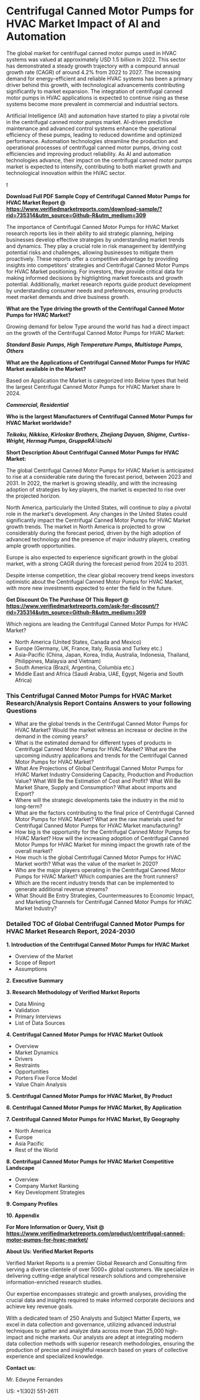 <meta name="title" content="Global Centrifugal Canned Motor Pumps for HVAC Market Impact of AI and Automation"><meta name="description" content="The global market for centrifugal canned motor pumps used in HVAC systems was valued at approximately USD 1.5 billion in 2022. This sector has demonstrated a steady gr"><meta name="title" content="Centrifugal Canned Motor Pumps for HVAC Market Size, Share, Scope, Trends, Growth, Opportunities, Analysis, Forecast"><h1>Centrifugal Canned Motor Pumps for HVAC Market Impact of AI and Automation</h1><p>The global market for centrifugal canned motor pumps used in HVAC systems was valued at approximately USD 1.5 billion in 2022. This sector has demonstrated a steady growth trajectory with a compound annual growth rate (CAGR) of around 4.2% from 2022 to 2027. The increasing demand for energy-efficient and reliable HVAC systems has been a primary driver behind this growth, with technological advancements contributing significantly to market expansion. The integration of centrifugal canned motor pumps in HVAC applications is expected to continue rising as these systems become more prevalent in commercial and industrial sectors.</p><p>Artificial Intelligence (AI) and automation have started to play a pivotal role in the centrifugal canned motor pumps market. AI-driven predictive maintenance and advanced control systems enhance the operational efficiency of these pumps, leading to reduced downtime and optimized performance. Automation technologies streamline the production and operational processes of centrifugal canned motor pumps, driving cost efficiencies and improving product reliability. As AI and automation technologies advance, their impact on the centrifugal canned motor pumps market is expected to intensify, contributing to both market growth and technological innovation within the HVAC sector.</p>t</p><p id="" class=""><strong>Download Full PDF Sample Copy of Centrifugal Canned Motor Pumps for HVAC Market Report @ <a href="https://www.verifiedmarketreports.com/download-sample/?rid=735314&utm_source=Github-R&utm_medium=309" target="_blank">https://www.verifiedmarketreports.com/download-sample/?rid=735314&utm_source=Github-R&utm_medium=309</a></strong></p><p>The importance of&nbsp;Centrifugal Canned Motor Pumps for HVAC Market research reports lies in their ability to aid strategic planning, helping businesses develop effective strategies by understanding market trends and dynamics. They play a crucial role in risk management by identifying potential risks and challenges, allowing businesses to mitigate them proactively. These reports offer a competitive advantage by providing insights into competitors' strategies and Centrifugal Canned Motor Pumps for HVAC Market positioning. For investors, they provide critical data for making informed decisions by highlighting market forecasts and growth potential. Additionally, market research reports guide product development by understanding consumer needs and preferences, ensuring products meet market demands and drive business growth.</p><p><strong>What are the&nbsp;Type driving the growth of the Centrifugal Canned Motor Pumps for HVAC Market?</strong></p><p id="" class="">Growing demand for below Type around the world has had a direct impact on the growth of the Centrifugal Canned Motor Pumps for HVAC Market:</p><em><strong>Standard Basic Pumps, High Temperature Pumps, Multistage Pumps, Others</strong></em></p><strong>What are the&nbsp;Applications&nbsp;of Centrifugal Canned Motor Pumps for HVAC Market available in the Market?</strong></p><p id="" class="">Based on Application the Market is categorized into Below types that held the largest Centrifugal Canned Motor Pumps for HVAC Market share In 2024.</p><em><strong>Commercial, Residential</strong></em></p><strong>Who is the largest Manufacturers of Centrifugal Canned Motor Pumps for HVAC Market worldwide?</strong></p><p><em><strong>Teikoku, Nikkiso, Kirloskar Brothers, Zhejiang Dayuan, Shigme, Curtiss-Wright, Hermag Pumps, GruppeRÃ¼tschi</strong></em></p><p id="" class=""><strong>Short Description About Centrifugal Canned Motor Pumps for HVAC Market:</strong></p><p>The global Centrifugal Canned Motor Pumps for HVAC Market is anticipated to rise at a considerable rate during the forecast period, between 2023 and 2031. In 2022, the market is growing steadily, and with the increasing adoption of strategies by key players, the market is expected to rise over the projected horizon.</p><p>North America, particularly the United States, will continue to play a pivotal role in the market's development. Any changes in the United States could significantly impact the Centrifugal Canned Motor Pumps for HVAC Market growth trends. The market in North America is projected to grow considerably during the forecast period, driven by the high adoption of advanced technology and the presence of major industry players, creating ample growth opportunities.</p><p>Europe is also expected to experience significant growth in the global market, with a strong CAGR during the forecast period from 2024 to 2031.</p><p>Despite intense competition, the clear global recovery trend keeps investors optimistic about the Centrifugal Canned Motor Pumps for HVAC Market, with more new investments expected to enter the field in the future.</p><p id="" class=""><strong>Get Discount On The Purchase Of This Report @ <a href="https://www.verifiedmarketreports.com/ask-for-discount/?rid=735314&utm_source=Github-R&utm_medium=309" target="_blank">https://www.verifiedmarketreports.com/ask-for-discount/?rid=735314&utm_source=Github-R&utm_medium=309</a></strong></p>Which regions are leading the Centrifugal Canned Motor Pumps for HVAC Market?</p><ul><li>North America (United States, Canada and Mexico)</li><li>Europe (Germany, UK, France, Italy, Russia and Turkey etc.)</li><li>Asia-Pacific (China, Japan, Korea, India, Australia, Indonesia, Thailand, Philippines, Malaysia and Vietnam)</li><li>South America (Brazil, Argentina, Columbia etc.)</li><li>Middle East and Africa (Saudi Arabia, UAE, Egypt, Nigeria and South Africa)</li></ul><h3 id="" class="">This Centrifugal Canned Motor Pumps for HVAC Market Research/Analysis Report Contains Answers to your following Questions</h3><ul><li>What are the global trends in the Centrifugal Canned Motor Pumps for HVAC Market? Would the market witness an increase or decline in the demand in the coming years?</li><li>What is the estimated demand for different types of products in Centrifugal Canned Motor Pumps for HVAC Market? What are the upcoming industry applications and trends for the Centrifugal Canned Motor Pumps for HVAC Market?</li><li>What Are Projections of Global Centrifugal Canned Motor Pumps for HVAC Market Industry Considering Capacity, Production and Production Value? What Will Be the Estimation of Cost and Profit? What Will Be Market Share, Supply and Consumption? What about imports and Export?</li><li>Where will the strategic developments take the industry in the mid to long-term?</li><li>What are the factors contributing to the final price of Centrifugal Canned Motor Pumps for HVAC Market? What are the raw materials used for Centrifugal Canned Motor Pumps for HVAC Market manufacturing?</li><li>How big is the opportunity for the Centrifugal Canned Motor Pumps for HVAC Market? How will the increasing adoption of Centrifugal Canned Motor Pumps for HVAC Market for mining impact the growth rate of the overall market?</li><li>How much is the global Centrifugal Canned Motor Pumps for HVAC Market worth? What was the value of the market In 2020?</li><li>Who are the major players operating in the Centrifugal Canned Motor Pumps for HVAC Market? Which companies are the front runners?</li><li>Which are the recent industry trends that can be implemented to generate additional revenue streams?</li><li>What Should Be Entry Strategies, Countermeasures to Economic Impact, and Marketing Channels for Centrifugal Canned Motor Pumps for HVAC Market Industry?</li></ul><h3 id="" class="">Detailed TOC of Global Centrifugal Canned Motor Pumps for HVAC Market Research Report, 2024-2030</h3><p id="" class=""><strong>1. Introduction of the Centrifugal Canned Motor Pumps for HVAC Market</strong></p><ul><li>Overview of the Market</li><li>Scope of Report</li><li>Assumptions</li></ul><p id="" class=""><strong>2. Executive Summary</strong></p><p id="" class=""><strong>3. Research Methodology of Verified Market Reports</strong></p><ul><li>Data Mining</li><li>Validation</li><li>Primary Interviews</li><li>List of Data Sources</li></ul><p id="" class=""><strong>4. Centrifugal Canned Motor Pumps for HVAC Market Outlook</strong></p><ul><li>Overview</li><li>Market Dynamics</li><li>Drivers</li><li>Restraints</li><li>Opportunities</li><li>Porters Five Force Model</li><li>Value Chain Analysis</li></ul><p id="" class=""><strong>5. Centrifugal Canned Motor Pumps for HVAC Market, By Product</strong></p><p id="" class=""><strong>6. Centrifugal Canned Motor Pumps for HVAC Market, By Application</strong></p><p id="" class=""><strong>7. Centrifugal Canned Motor Pumps for HVAC Market, By Geography</strong></p><ul><li>North America</li><li>Europe</li><li>Asia Pacific</li><li>Rest of the World</li></ul><p id="" class=""><strong>8. Centrifugal Canned Motor Pumps for HVAC Market Competitive Landscape</strong></p><ul><li>Overview</li><li>Company Market Ranking</li><li>Key Development Strategies</li></ul><p id="" class=""><strong>9. Company Profiles</strong></p><p id="" class=""><strong>10. Appendix</strong></p><p id="" class=""><strong>For More Information or Query, Visit @ <a href="https://www.verifiedmarketreports.com/product/centrifugal-canned-motor-pumps-for-hvac-market/" target="_blank">https://www.verifiedmarketreports.com/product/centrifugal-canned-motor-pumps-for-hvac-market/</a></strong></p><p id="" class=""><strong>About Us: Verified Market Reports</strong></p><p id="" class="">Verified Market Reports is a premier Global Research and Consulting firm serving a diverse clientele of over 5000+ global customers. We specialize in delivering cutting-edge analytical research solutions and comprehensive information-enriched research studies.</p><p id="" class="">Our expertise encompasses strategic and growth analyses, providing the crucial data and insights required to make informed corporate decisions and achieve key revenue goals.</p><p id="" class="">With a dedicated team of 250 Analysts and Subject Matter Experts, we excel in data collection and governance, utilizing advanced industrial techniques to gather and analyze data across more than 25,000 high-impact and niche markets. Our analysts are adept at integrating modern data collection methods with superior research methodologies, ensuring the production of precise and insightful research based on years of collective experience and specialized knowledge.</p><p id="" class=""><strong>Contact us:</strong></p><p id="" class="">Mr. Edwyne Fernandes</p><p id="" class="">US: +1(302) 551-2611</p>